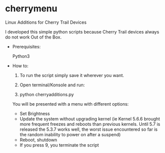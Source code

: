 # cherrymenu
Linux Additions for Cherry Trail Devices

I developed this simple python scripts because Cherry Trail devices always do not work Out of the Box.

- Prerequisites:

  Python3

- How to:

  1. To run the script simply save it wherever you want.

  2. Open terminal/Konsole and run:

  3. python cherryadditions.py 

  You will be presented with a menu with different options:

  - Set Brightness
  - Update the system without upgrading kernel (ie Kernel 5.6.6 brought more frequent freezes and reboots than previous kernels. Until 5.7 is released the 5.3.7 works well, the worst issue encountered so far is the random inability to power on after a suspend)
  - Reboot, shutdown
  - If you press 9, you terminate the script
